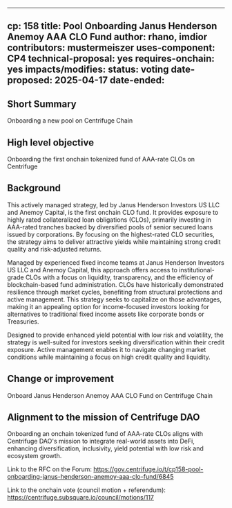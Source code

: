 
---
cp: 158
title: Pool Onboarding Janus Henderson Anemoy AAA CLO Fund
author: rhano, imdior
contributors: mustermeiszer
uses-component: CP4
technical-proposal: yes
requires-onchain: yes
impacts/modifies: 
status: voting
date-proposed: 2025-04-17
date-ended: 
---

## Short Summary 
Onboarding a new pool on Centrifuge Chain

## High level objective 
Onboarding the first onchain tokenized fund of AAA-rate CLOs on Centrifuge

## Background 

This actively managed strategy, led by Janus Henderson Investors US LLC and Anemoy Capital, is the first onchain CLO fund. It provides exposure to highly rated collateralized loan obligations (CLOs), primarily investing in AAA-rated tranches backed by diversified pools of senior secured loans issued by corporations. By focusing on the highest-rated CLO securities, the strategy aims to deliver attractive yields while maintaining strong credit quality and risk-adjusted returns.

Managed by experienced fixed income teams at Janus Henderson Investors US LLC and Anemoy Capital, this approach offers access to institutional-grade CLOs with a focus on liquidity, transparency, and the efficiency of blockchain-based fund administration. CLOs have historically demonstrated resilience through market cycles, benefiting from structural protections and active management. This strategy seeks to capitalize on those advantages, making it an appealing option for income-focused investors looking for alternatives to traditional fixed income assets like corporate bonds or Treasuries.

Designed to provide enhanced yield potential with low risk and volatility, the strategy is well-suited for investors seeking diversification within their credit exposure. Active management enables it to navigate changing market conditions while maintaining a focus on high credit quality and liquidity.

## Change or improvement 
Onboard Janus Henderson Anemoy AAA CLO Fund on Centrifuge Chain

## Alignment to the mission of Centrifuge DAO 

Onboarding an onchain tokenized fund of AAA-rate CLOs aligns with Centrifuge DAO's mission to integrate real-world assets into DeFi, enhancing diversification, inclusivity, yield potential with low risk and ecosystem growth.


Link to the RFC on the Forum: https://gov.centrifuge.io/t/cp158-pool-onboarding-janus-henderson-anemoy-aaa-clo-fund/6845

Link to the onchain vote (council motion + referendum): https://centrifuge.subsquare.io/council/motions/117
